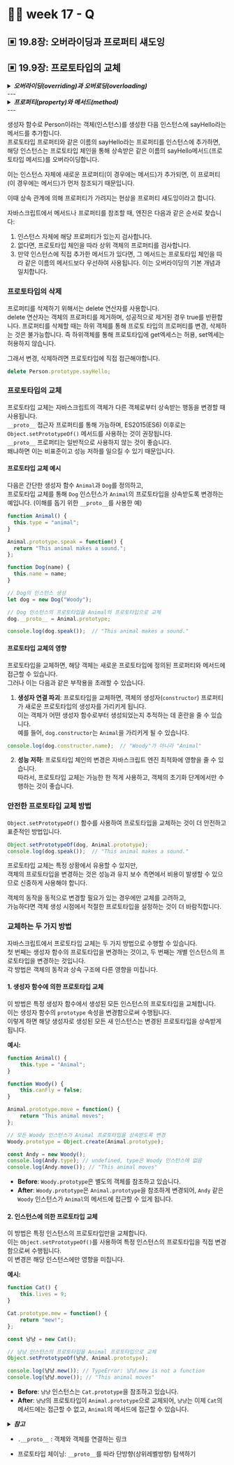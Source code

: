 # 👩‍🏫 week 17 - Q

## ▣ 19.8장: 오버라이딩과 프로퍼티 섀도잉
## ▣ 19.9장: 프로토타입의 교체

<details>
  <summary><b><i>오버라이딩(overriding)과 오버로딩(overloading)</i></b></summary>
  <div markdown="1">
  자바스크립트에서의 오버라이딩(overriding)과 오버로딩(overloading)은 객체 지향 프로그래밍에서 중요한 개념들 중 하나입니다.  
  두 용어는 종종 혼동될 수 있지만, 기능적으로 매우 다릅니다.

  ### 오버라이딩 (Overriding)

  오버라이딩은 자식 클래스가 부모 클래스로부터 상속받은 메서드를 재정의(다시 쓰기)하는 것을 의미합니다.  
  즉, 원래의 메서드를 자식 클래스에 맞게 수정하여 사용하는 것입니다. 
  이를 통해 같은 이름의 메서드가 상속 관계에서 다른 동작을 할 수 있게 됩니다.

  자바스크립트 예제:
  ```javascript
  class Animal {
      speak() {
          return "This animal makes a sound.";
      }
  }

  class Dog extends Animal {
      speak() {
          return "Woof! Woof!";
      }
  }

  let pet = new Dog();
  console.log(pet.speak()); // "Woof! Woof!"
  ```
  위의 예에서 `Dog` 클래스는 `Animal` 클래스의 `speak` 메서드를 오버라이딩하여 개가 짖는 소리를 내도록 했습니다.

  ### 오버로딩 (Overloading)

  오버로딩은 같은 이름의 함수나 메서드를 매개변수의 수나 타입에 따라 다르게 동작하도록 정의하는 것을 의미합니다.  
  하지만 자바스크립트는 전통적인 오버로딩을 지원하지 않습니다. 대신, 함수 내에서 매개변수를 확인하여 다양한 동작을 할 수 있도록 설계할 수 있습니다.

  자바스크립트 예제:
  ```javascript
  function add(x, y) {
      if (y !== undefined) {
          return x + y;
      } else {
          return x + x; // y가 주어지지 않은 경우 x와 x를 더함
      }
  }

  console.log(add(5, 3));  // 8
  console.log(add(5));     // 10 (5 + 5)
  ```
  이 예제에서는 `add` 함수가 매개변수의 수에 따라 다른 동작을 하도록 만들었습니다.

  이렇게 오버라이딩은 상속된 메서드의 재정의를 통해 구현하고, 오버로딩은 매개변수의 유연한 처리를 통해 유사한 효과를 내는 것으로 자바스크립트에서 활용됩니다.
  </div>
</details>
---

<details>
  <summary><b><i>프로퍼티(property)와 메서드(method)</i></b></summary>
  <div markdown="1">
  자바스크립트에서 프로퍼티(property)와 메서드(method)는 객체에 속한 멤버이지만, 역할과 용도가 다릅니다.

  ### 프로퍼티 (Property)
  프로퍼티는 객체에 속한 변수로서 값을 저장하는 역할을 합니다.   
  이 값은 기본 데이터 타입(숫자, 문자열, 불리언 등)일 수도 있고, 다른 객체나 함수(이 경우 함수 역시 객체임) 등 모든 종류의 데이터가 될 수 있습니다.

  **예시:**
  ```javascript
  let person = {
    name: "Alice",
    age: 25
  };
  ```
  위 예시에서 `name`과 `age`는 `person` 객체의 프로퍼티입니다.  
  이 프로퍼티들은 각각 문자열과 숫자 값을 저장하고 있습니다.

  ### 메서드 (Method)
  메서드는 객체에 속한 함수로서, 특정 작업을 수행하기 위해 객체의 내부 데이터에 접근할 수 있는 함수입니다.  
  메서드는 객체의 프로퍼티 값에 접근하고 조작할 수 있으며, 객체의 행동을 정의합니다.

  **예시:**
  ```javascript
  let person = {
    name: "Alice",
    age: 25,
    greet: function() {
      console.log(`Hello, my name is ${this.name}`);
    }
  };

  person.greet();  // 출력: "Hello, my name is Alice"
  ```
  위 예시에서 `greet`는 `person` 객체의 메서드입니다.  
  이 메서드는 객체 내의 `name` 프로퍼티에 접근하여 특정 행동(인사말 출력)을 수행합니다.

  ### 차이점 요약
  - **프로퍼티**: 객체의 상태를 저장하거나 표현하는 값. 숫자, 문자열, 불리언, 객체, 함수 등이 포함될 수 있음.
  - **메서드**: 객체의 행동이나 기능을 정의하는 함수. 객체의 프로퍼티에 접근하고, 객체와 관련된 동작을 수행함.

  간단히 말해, 프로퍼티는 데이터를 저장하고, 메서드는 행동을 정의합니다.  
  프로퍼티가 객체의 상태를 나타낸다면, 메서드는 그 상태를 활용하여 무언가를 실행하는 역할을 합니다.

  </div>
</details>
---

<br/>

생성자 함수로 Person이라는 객체(인스턴스)를 생성한 다음 인스턴스에 sayHello라는 메서드를 추가합니다.  
프로토타입 프로퍼티와 같은 이름의 sayHello라는 프로퍼티를 인스턴스에 추가하면,
해당 인스턴스는 프로토타입 체인을 통해 상속받은 같은 이름의 sayHello메서드(프로토타입 메서드)를 오버라이딩합니다.  

이는 인스턴스 자체에 새로운 프로퍼티(이 경우에는 메서드)가 추가되면, 이 프로퍼티(이 경우에는 메서드)가 먼저 참조되기 때문입니다.

이때 상속 관계에 의해 프로퍼티가 가려지는 현상을 프로퍼티 섀도잉이라고 합니다.

자바스크립트에서 메서드나 프로퍼티를 참조할 때, 엔진은 다음과 같은 순서로 찾습니다:
1. 인스턴스 자체에 해당 프로퍼티가 있는지 검사합니다.
2. 없다면, 프로토타입 체인을 따라 상위 객체의 프로퍼티를 검사합니다.
3. 만약 인스턴스에 직접 추가한 메서드가 있다면, 그 메서드는 프로토타입 체인을 따라 같은 이름의 메서드보다 우선하여 사용됩니다. 
이는 오버라이딩의 기본 개념과 일치합니다.

### 프로토타입의 삭제
프로퍼티를 삭제하기 위해서는 delete 연산자를 사용합니다.  
delete 연산자는 객체의 프로퍼티를 제거하며, 성공적으로 제거된 경우 true를 반환합니다.
프로퍼티를 삭제할 때는 하위 객체를 통해 프로토 타입의 프로퍼티를 변경, 삭제하는 것은 불가능합니다.
즉 하위객체를 통해 프로토타입에 get엑세스는 허용, set엑세는 허용하지 않습니다.

그래서 변경, 삭제하려면 프로토타입에 직접 접근해야합니다.
```js
delete Person.prototype.sayHello;
```

### 프로토타입의 교체
프로토타입 교체는 자바스크립트의 객체가 다른 객체로부터 상속받는 행동을 변경할 때 사용됩니다.  
`__proto__` 접근자 프로퍼티를 통해 가능하며, ES2015(ES6) 이후로는 `Object.setPrototypeOf()` 메서드를 사용하는 것이 권장됩니다.  
`__proto__` 프로퍼티는 일반적으로 사용하지 않는 것이 좋습니다.  
왜냐하면 이는 비표준이고 성능 저하를 일으킬 수 있기 때문입니다.   

#### 프로토타입 교체 예시 
다음은 간단한 생성자 함수 `Animal`과 `Dog`를 정의하고,  
프로토타입 교체를 통해 `Dog` 인스턴스가 `Animal`의 프로토타입을 상속받도록 변경하는 예입니다.
(이해를 돕기 위한 `__proto__`를 사용한 예)

```javascript
function Animal() {
  this.type = "animal";
}

Animal.prototype.speak = function() {
  return "This animal makes a sound.";
};

function Dog(name) {
  this.name = name;
}

// Dog의 인스턴스 생성
let dog = new Dog("Woody");

// Dog 인스턴스의 프로토타입을 Animal의 프로토타입으로 교체
dog.__proto__ = Animal.prototype;

console.log(dog.speak());  // "This animal makes a sound."
```

#### 프로토타입 교체의 영향
프로토타입을 교체하면, 해당 객체는 새로운 프로토타입에 정의된 프로퍼티와 메서드에 접근할 수 있습니다.  
그러나 이는 다음과 같은 부작용을 초래할 수 있습니다.

1. **생성자 연결 파괴**: 프로토타입을 교체하면, 객체의 생성자(`constructor`) 프로퍼티가 새로운 프로토타입의 생성자를 가리키게 됩니다.  
이는 객체가 어떤 생성자 함수로부터 생성되었는지 추적하는 데 혼란을 줄 수 있습니다.  
예를 들어, `dog.constructor`는 `Animal`을 가리키게 될 수 있습니다.

```javascript
console.log(dog.constructor.name);  // "Woody"가 아니라 "Animal"
```

2. **성능 저하**: 프로토타입 체인의 변경은 자바스크립트 엔진 최적화에 영향을 줄 수 있습니다.  
따라서, 프로토타입 교체는 가능한 한 적게 사용하고, 객체의 초기화 단계에서만 수행하는 것이 좋습니다.

### 안전한 프로토타입 교체 방법
`Object.setPrototypeOf()` 함수를 사용하여 프로토타입을 교체하는 것이 더 안전하고 표준적인 방법입니다.

```javascript
Object.setPrototypeOf(dog, Animal.prototype);
console.log(dog.speak());  // "This animal makes a sound."
```

프로토타입 교체는 특정 상황에서 유용할 수 있지만,  
객체의 프로토타입을 변경하는 것은 성능과 유지 보수 측면에서 비용이 발생할 수 있으므로 신중하게 사용해야 합니다.  

객체의 동작을 동적으로 변경할 필요가 있는 경우에만 교체를 고려하고,  
가능하다면 객체 생성 시점에서 적절한 프로토타입을 설정하는 것이 더 바람직합니다.

### 교체하는 두 가지 방법
자바스크립트에서 프로토타입 교체는 두 가지 방법으로 수행할 수 있습니다.  
첫 번째는 생성자 함수의 프로토타입을 변경하는 것이고, 두 번째는 개별 인스턴스의 프로토타입을 변경하는 것입니다.  
각 방법은 객체의 동작과 상속 구조에 다른 영향을 미칩니다.

#### 1. 생성자 함수에 의한 프로토타입 교체
이 방법은 특정 생성자 함수에서 생성된 모든 인스턴스의 프로토타입을 교체합니다.  
이는 생성자 함수의 `prototype` 속성을 변경함으로써 수행됩니다.  
이렇게 하면 해당 생성자로 생성된 모든 새 인스턴스는 변경된 프로토타입을 상속받게 됩니다.  

**예시:**
```javascript
function Animal() {
    this.type = "Animal";
}

function Woody() {
    this.canFly = false;
}

Animal.prototype.move = function() {
    return "This animal moves";
};

// 모든 Woody 인스턴스가 Animal 프로토타입을 상속받도록 변경
Woody.prototype = Object.create(Animal.prototype);

const Andy = new Woody();
console.log(Andy.type); // undefined, type은 Woody 인스턴스에 없음
console.log(Andy.move()); // "This animal moves"
```

- **Before**: `Woody.prototype`은 별도의 객체를 참조하고 있습니다.
- **After**: `Woody.prototype`은 `Animal.prototype`을 참조하게 변경되어, `Andy` 같은 `Woody` 인스턴스가 `Animal`의 메서드에 접근할 수 있게 됩니다.

#### 2. 인스턴스에 의한 프로토타입 교체
이 방법은 특정 인스턴스의 프로토타입만을 교체합니다.  
이는 `Object.setPrototypeOf()`를 사용하여 특정 인스턴스의 프로토타입을 직접 변경함으로써 수행됩니다.  
이 변경은 해당 인스턴스에만 영향을 미칩니다.

**예시:**
```javascript
function Cat() {
    this.lives = 9;
}

Cat.prototype.mew = function() {
    return "mew!";
};

const 냥냥 = new Cat();

// 냥냥 인스턴스의 프로토타입을 Animal 프로토타입으로 교체
Object.setPrototypeOf(냥냥, Animal.prototype);

console.log(냥냥.mew()); // TypeError: 냥냥.mew is not a function
console.log(냥냥.move()); // "This animal moves"
```

- **Before**: `냥냥` 인스턴스는 `Cat.prototype`을 참조하고 있습니다.
- **After**: `냥냥`의 프로토타입이 `Animal.prototype`으로 교체되어, `냥냥`는 이제 `Cat`의 메서드에는 접근할 수 없고, `Animal`의 메서드에 접근할 수 있습니다.


<details>
  <summary><b><i>참고</i></b></summary>
  <div markdown="1">
  Javascript에서는 객체를 상속하기 위하여 프로토타입이라는 방식을 사용한다. 라고 MDN에 나와있습니다.  
  프로토타입에 대한 얕은 이해를 하게 되면 클래스의 상속을 떠올리게 되는데,  
  `프로토타입 !== 상속` 프로토타입과 상속은 엄연히 다른 것 입니다.  

  왜냐하면 자바스크립트에 클래스는 없기 때문입니다.  
  그렇기 때문에 자바스크립트에서 '복사'를 통한 상속은 없습니다.  
  즉 프로토타입은 `프로토타입 === 연결`로 클래스, 객체의 내용 복사 없이도 상속을 구현할 수 있게 해주는 방법입니다.  

  자바스크립트에서 프로토타입을 사용하는 것은 분명 상속의 한 형태입니다.     
  다만, 이것이 전통적인 클래스 기반 언어에서의 상속과는 몇 가지 중요한 차이점이 있습니다.   
  이러한 차이 때문에 일부에서는 프로토타입을 이용한 상속을 '상속'이라고 부르는 것에 대해 다르게 표현하곤 합니다.  

  ### 프로토타입 기반 상속의 특징

  1. **연결을 통한 상속**: 프로토타입 상속은 객체 간의 프로퍼티와 메서드를 복사하는 것이 아니라, '연결'을 통해 상속이 이루어집니다. 즉, 상속받는 객체(자식)는 상속을 주는 객체(부모 프로토타입)의 프로퍼티와 메서드에 대한 참조를 가지게 됩니다. 이러한 연결은 프로토타입 체인을 통해 이루어집니다.

  2. **동적 수정 가능**: 프로토타입 체인은 실행 중에도 수정이 가능합니다. 예를 들어, 프로토타입 객체에 새로운 메서드나 프로퍼티를 추가하면, 이 변경 사항이 즉시 모든 상속받는 인스턴스에 반영됩니다. 이는 클래스 기반 언어에서 볼 수 없는 동적 특성입니다.

  3. **프로토타입 체인 검색**: 자식 객체에서 요청한 프로퍼티나 메서드를 찾을 때, 자신의 객체 내부에서 먼저 찾고, 없을 경우에 프로토타입 체인을 따라 부모 프로토타입에서 찾습니다. 이 과정은 프로토타입 체인의 끝에 도달할 때까지 계속됩니다.

  ### 클래스 기반 상속과의 차이

  - **클래스 정의**: 클래스 기반 언어에서는 클래스를 정의하고, 이 클래스의 인스턴스를 생성합니다. 상속은 클래스 간에 정의되며, 상속받은 인스턴스는 부모 클래스의 복사본을 가지고 생성됩니다.
  - **상속 메커니즘**: 클래스 기반 상속은 부모 클래스의 프로퍼티와 메서드를 자식 클래스의 인스턴스에 복사하는 방식으로 이루어집니다. 반면, 자바스크립트에서는 연결을 통해 프로토타입의 프로퍼티와 메서드에 접근합니다.

  ### 결론

  따라서, 프로토타입을 사용한 자바스크립트의 상속 방식은 전통적인 클래스 기반의 상속과는 다르지만, 여전히 '상속'이라고 부를 수 있는 것입니다.   이는 객체 간에 기능과 속성을 전달하고 확장할 수 있는 유연하고 동적인 방법을 제공합니다.  
  프로토타입을 사용한 상속은 자바스크립트의 중요한 특성 중 하나이며, 이 언어의 객체 지향적 접근 방식을 이해하는 데 핵심적입니다.
  </div>
</details>

- `.__proto__` : 객체와 객체를 연결하는 링크

- 프로토타입 체이닝: `__proto__`를 따라 단방향(상위레벨방향) 탐색하기 





